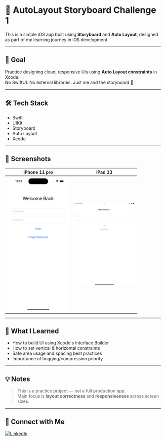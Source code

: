 # 📱 AutoLayout Storyboard Challenge 1

This is a simple iOS app built using **Storyboard** and **Auto Layout**, designed as part of my learning journey in iOS development.

---

## 🎯 Goal

Practice designing clean, responsive UIs using **Auto Layout constraints** in Xcode.  
No SwiftUI. No external libraries. Just me and the storyboard 💪

---

## 🛠️ Tech Stack

- Swift
- UIKit
- Storyboard
- Auto Layout
- Xcode

---

## 📸 Screenshots

| iPhone 11 pro |IPad 13|
|----------|------------|
| <img src="Login.png" width="200"/> |<img src="LoginIPad.png" width = "200"/> |


---

## 🚀 What I Learned

- How to build UI using Xcode's Interface Builder
- How to set vertical & horizontal constraints
- Safe area usage and spacing best practices
- Importance of hugging/compression priority

---

## 💡 Notes

> This is a practice project — not a full production app.  
> Main focus is **layout correctness** and **responsiveness** across screen sizes.

---

## 🔗 Connect with Me

[![LinkedIn](https://img.shields.io/badge/LinkedIn-blue?style=flat&logo=linkedin&logoColor=white)](https://www.linkedin.com/in/beshoy-atef-1764ab220)
